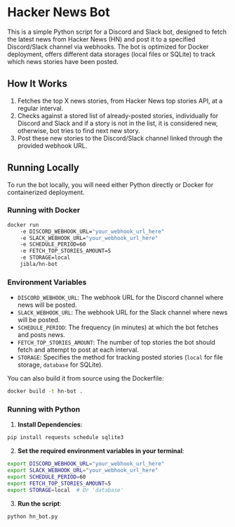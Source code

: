 # Hacker News Bot

This is a simple Python script for a Discord and Slack bot, designed to fetch the latest news from Hacker News (HN) and post it to a specified Discord/Slack channel via webhooks. The bot is optimized for Docker deployment, offers different data storages (local files or SQLite) to track which news stories have been posted.

## How It Works

1. Fetches the top X news stories, from Hacker News top stories API, at a regular interval.
2. Checks against a stored list of already-posted stories, individually for Discord and Slack and if a story is not in the list, it is considered new, otherwise, bot tries to find next new story.
3. Post these new stories to the Discord/Slack channel linked through the provided webhook URL.

## Running Locally

To run the bot locally, you will need either Python directly or Docker for containerized deployment.

### Running with Docker

```bash
docker run
    -e DISCORD_WEBHOOK_URL="your_webhook_url_here"
    -e SLACK_WEBHOOK_URL="your_webhook_url_here"
    -e SCHEDULE_PERIOD=60
    -e FETCH_TOP_STORIES_AMOUNT=5
    -e STORAGE=local
    jibla/hn-bot
```

### Environment Variables

- `DISCORD_WEBHOOK_URL`: The webhook URL for the Discord channel where news will be posted.
- `SLACK_WEBHOOK_URL`: The webhook URL for the Slack channel where news will be posted.
- `SCHEDULE_PERIOD`: The frequency (in minutes) at which the bot fetches and posts news.
- `FETCH_TOP_STORIES_AMOUNT`: The number of top stories the bot should fetch and attempt to post at each interval.
- `STORAGE`: Specifies the method for tracking posted stories (`local` for file storage, `database` for SQLite).

You can also build it from source using the Dockerfile:

```bash
docker build -t hn-bot .
```

### Running with Python

1. **Install Dependencies**:
```bash
pip install requests schedule sqlite3
```
2. **Set the required environment variables in your terminal**:
```bash
export DISCORD_WEBHOOK_URL="your_webhook_url_here"
export SLACK_WEBHOOK_URL="your_webhook_url_here"
export SCHEDULE_PERIOD=60
export FETCH_TOP_STORIES_AMOUNT=5
export STORAGE=local  # Or 'database'
```
3. **Run the script**:
```bash
python hn_bot.py
```
